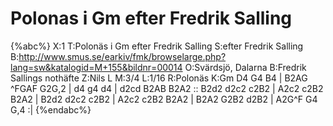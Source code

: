 # Polonas i Gm efter Fredrik Salling

{%abc%}
X:1
T:Polonäs i Gm efter Fredrik Salling
S:efter Fredrik Salling
B:http://www.smus.se/earkiv/fmk/browselarge.php?lang=sw&katalogid=M+155&bildnr=00014
O:Svärdsjö, Dalarna
B:Fredrik Sallings nothäfte
Z:Nils L
M:3/4
L:1/16
R:Polonäs
K:Gm
D4 G4 B4 | B2AG ^FGAF G2G,2 | d4 g4 d4 | d2cd B2AB B2A2 ::
B2d2 d2c2 c2B2 | A2c2 c2B2 B2A2 | B2d2 d2c2 c2B2 | A2c2 c2B2 B2A2 | 
B2A2 G2B2 d2B2 | A2G^F G4 G,4 :| 
{%endabc%}

